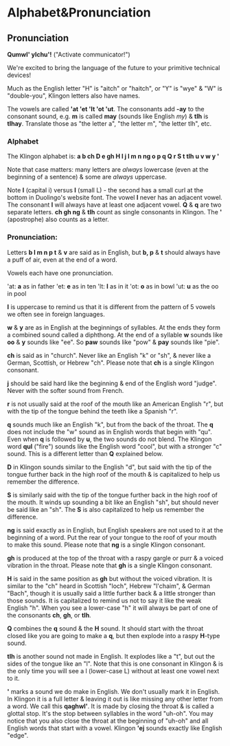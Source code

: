 # Alphabet&Pronunciation

## **Pronunciation**

**QumwI' yIchu'!** \("Activate communicator!"\)

We're excited to bring the language of the future to your primitive technical devices!

Much as the English letter "H" is "aitch" or "haitch", or "Y" is "wye" & "W" is "double-you", Klingon letters also have names.

The vowels are called **'at 'et 'It 'ot 'ut**. The consonants add **-ay** to the consonant sound, e.g. **m** is called **may** \(sounds like English _my_\) & **tlh** is **tlhay**. Translate those as "the letter a", "the letter m", "the letter tlh", etc.

### Alphabet

The Klingon alphabet is: **a b ch D e gh H I j l m n ng o p q Q r S t tlh u v w y '**

Note that case matters: many letters are _always_ lowercase \(even at the beginning of a sentence\) & some are _always_ uppercase.

Note **I** \(capital i\) versus **l** \(small L\) - the second has a small curl at the bottom in Duolingo's website font. The vowel **I** never has an adjacent vowel. The consonant **l** will always have at least one adjacent vowel. **Q** & **q** are two separate letters. **ch gh ng** & **tlh** count as single consonants in Klingon. The **'** \(apostrophe\) also counts as a letter.

### Pronunciation:

Letters **b l m n p t** & **v** are said as in English, but **b, p** & **t** should always have a puff of air, even at the end of a word.

Vowels each have one pronunciation.

'at: **a** as in father 'et: **e** as in ten 'lt: **I** as in it 'ot: **o** as in bowl 'ut: **u** as the oo in pool

**I** is uppercase to remind us that it is different from the pattern of 5 vowels we often see in foreign languages.

**w** & **y** are as in English at the beginnings of syllables. At the ends they form a combined sound called a diphthong. At the end of a syllable **w** sounds like **oo** & **y** sounds like "ee". So **paw** sounds like "pow" & **pay** sounds like "pie".

**ch** is said as in "church". Never like an English "k" or "sh", & never like a German, Scottish, or Hebrew "ch". Please note that **ch** is a single Klingon consonant.

**j** should be said hard like the beginning & end of the English word "judge". Never with the softer sound from French.

**r** is not usually said at the roof of the mouth like an American English "r", but with the tip of the tongue behind the teeth like a Spanish "r".

**q** sounds much like an English "k", but from the back of the throat. The **q** does not include the "w" sound as in English words that begin with "qu". Even when **q** is followed by **u**, the two sounds do not blend. The Klingon word **qul** \("fire"\) sounds like the English word "cool", but with a stronger "c" sound. This is a different letter than **Q** explained below.

**D** in Klingon sounds similar to the English "d", but said with the tip of the tongue further back in the high roof of the mouth & is capitalized to help us remember the difference.

**S** is similarly said with the tip of the tongue further back in the high roof of the mouth. It winds up sounding a bit like an English "sh", but should never be said like an "sh". The **S** is also capitalized to help us remember the difference.

**ng** is said exactly as in English, but English speakers are not used to it at the beginning of a word. Put the rear of your tongue to the roof of your mouth to make this sound. Please note that **ng** is a single Klingon consonant.

**gh** is produced at the top of the throat with a raspy gargle or purr & a voiced vibration in the throat. Please note that **gh** is a single Klingon consonant.

**H** is said in the same position as **gh** but without the voiced vibration. It is similar to the "ch" heard in Scottish "loch", Hebrew "l'chaim", & German "Bach", though it is usually said a little further back & a little stronger than those sounds. It is capitalized to remind us not to say it like the weak English "h". When you see a lower-case "h" it will always be part of one of the consonants **ch**, **gh**, or **tlh**.

**Q** combines the **q** sound & the **H** sound. It should start with the throat closed like you are going to make a **q**, but then explode into a raspy **H**-type sound.

**tlh** is another sound not made in English. It explodes like a "t", but out the sides of the tongue like an "l". Note that this is one consonant in Klingon & is the only time you will see a l \(lower-case L\) without at least one vowel next to it.

**'** marks a sound we do make in English. We don't usually mark it in English. In Klingon it is a full letter & leaving it out is like missing any other letter from a word. We call this **qaghwI'**. It is made by closing the throat & is called a glottal stop. It's the stop between syllables in the word "uh-oh". You may notice that you also close the throat at the beginning of "uh-oh" and all English words that start with a vowel. Klingon **'ej** sounds exactly like English "edge".

